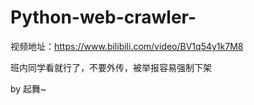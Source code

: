 # Python-web-crawler-
视频地址：https://www.bilibili.com/video/BV1q54y1k7M8

 班内同学看就行了，不要外传，被举报容易强制下架

by 起舞~
